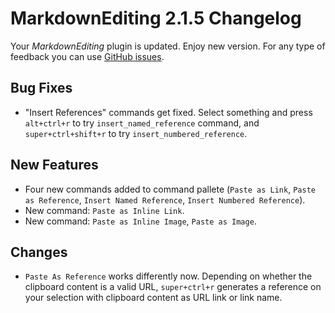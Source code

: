 # MarkdownEditing 2.1.5 Changelog

Your _MarkdownEditing_ plugin is updated. Enjoy new version. For any type of
feedback you can use [GitHub issues][issues].

## Bug Fixes

* "Insert References" commands get fixed. Select something and press `alt+ctrl+r` to try `insert_named_reference` command, and `super+ctrl+shift+r` to try `insert_numbered_reference`.

## New Features

* Four new commands added to command pallete (`Paste as Link`, `Paste as Reference`, `Insert Named Reference`, `Insert Numbered Reference`).
* New command: `Paste as Inline Link`.
* New command: `Paste as Inline Image`, `Paste as Image`.

## Changes

* `Paste As Reference` works differently now. Depending on whether the clipboard content is a valid URL, `super+ctrl+r` generates a reference on your selection with clipboard content as URL link or link name. 

[issues]: https://github.com/SublimeText-Markdown/MarkdownEditing/issues
